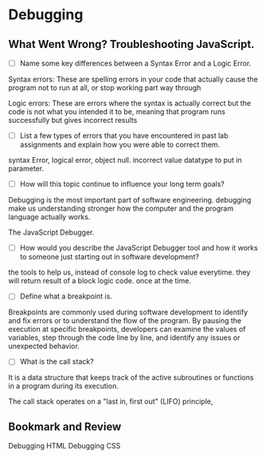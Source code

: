 # Debugging





## What Went Wrong? Troubleshooting JavaScript.

- [ ] Name some key differences between a Syntax Error and a Logic Error.

Syntax errors: These are spelling errors in your code that actually cause the program not to run at all, or stop working part way through

Logic errors: These are errors where the syntax is actually correct but the code is not what you intended it to be, meaning that program runs successfully but gives incorrect results


- [ ] List a few types of errors that you have encountered in past lab assignments and explain how you were able to correct them.

syntax Error, logical error, object null. incorrect value datatype to put in parameter.

- [ ] How will this topic continue to influence your long term goals?

Debugging is the most important part of software engineering. debugging make us understanding stronger how the computer and the program language actually works.

The JavaScript Debugger.

- [ ] How would you describe the JavaScript Debugger tool and how it works to someone just starting out in software development?

the tools to help us, instead of console log to check value everytime. they will return result of a block logic code. once at the time.


- [ ] Define what a breakpoint is.

Breakpoints are commonly used during software development to identify and fix errors or to understand the flow of the program. By pausing the execution at specific breakpoints, developers can examine the values of variables, step through the code line by line, and identify any issues or unexpected behavior.




- [ ] What is the call stack?

It is a data structure that keeps track of the active subroutines or functions in a program during its execution.

 The call stack operates on a "last in, first out" (LIFO) principle,



## Bookmark and Review
Debugging HTML
Debugging CSS


